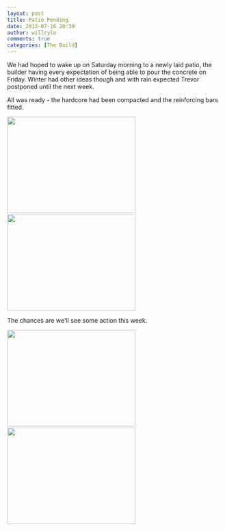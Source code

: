 ```yaml
---
layout: post
title: Patio Pending
date: 2012-07-16 20:39
author: willryle
comments: true
categories: [The Build]
---
```

We had hoped to wake up on Saturday morning to a newly laid patio, the builder having every expectation of being able to pour the concrete on Friday. Winter had other ideas though and with rain expected Trevor postponed until the next week.

<!--more-->

All was ready - the hardcore had been compacted and the reinforcing bars fitted.

<a href="http://willryle.files.wordpress.com/2012/07/patio-004.jpg" target="_blank"><img class="alignnone  wp-image-1242" title="Patio 004" src="http://willryle.files.wordpress.com/2012/07/patio-004.jpg?w=300" alt="" width="300" height="225" /></a> <a href="http://willryle.files.wordpress.com/2012/07/patio-006.jpg" target="_blank"><img class="alignright  wp-image-1241" title="Patio 006" src="http://willryle.files.wordpress.com/2012/07/patio-006.jpg?w=300" alt="" width="300" height="225" /></a>

The chances are we'll see some action this week.

<a href="http://willryle.files.wordpress.com/2012/07/patio-003.jpg" target="_blank"><img class="alignnone  wp-image-1243" title="Patio 003" src="http://willryle.files.wordpress.com/2012/07/patio-003.jpg?w=300" alt="" width="300" height="225" /></a> <a href="http://willryle.files.wordpress.com/2012/07/patio-007.jpg" target="_blank"><img class="alignright  wp-image-1240" title="Patio 007" src="http://willryle.files.wordpress.com/2012/07/patio-007.jpg?w=300" alt="" width="300" height="225" /></a>
